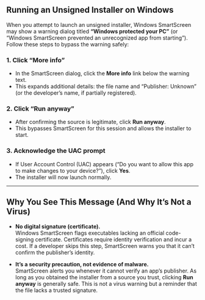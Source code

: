 ## Running an Unsigned Installer on Windows

When you attempt to launch an unsigned installer, Windows SmartScreen may show a warning dialog titled **“Windows protected your PC”** (or “Windows SmartScreen prevented an unrecognized app from starting”). Follow these steps to bypass the warning safely:

### 1. Click “More info”
- In the SmartScreen dialog, click the **More info** link below the warning text.  
- This expands additional details: the file name and “Publisher: Unknown” (or the developer’s name, if partially registered).

### 2. Click “Run anyway”
- After confirming the source is legitimate, click **Run anyway**.  
- This bypasses SmartScreen for this session and allows the installer to start.

### 3. Acknowledge the UAC prompt
- If User Account Control (UAC) appears (“Do you want to allow this app to make changes to your device?”), click **Yes**.  
- The installer will now launch normally.

---

## Why You See This Message (And Why It’s Not a Virus)

- **No digital signature (certificate).**  
  Windows SmartScreen flags executables lacking an official code-signing certificate. Certificates require identity verification and incur a cost. If a developer skips this step, SmartScreen warns you that it can’t confirm the publisher’s identity.

- **It’s a security precaution, not evidence of malware.**  
  SmartScreen alerts you whenever it cannot verify an app’s publisher. As long as you obtained the installer from a source you trust, clicking **Run anyway** is generally safe. This is not a virus warning but a reminder that the file lacks a trusted signature.
